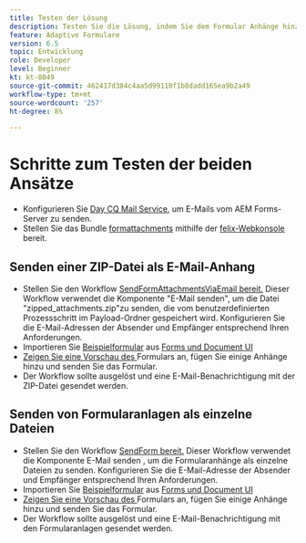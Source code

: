```yaml
---
title: Testen der Lösung
description: Testen Sie die Lösung, indem Sie dem Formular Anhänge hinzufügen und den Workflow zum Senden der E-Mail an den Trigger übergeben.
feature: Adaptive Formulare
version: 6.5
topic: Entwicklung
role: Developer
level: Beginner
kt: kt-8049
source-git-commit: 462417d384c4aa5d99110f1b8dadd165ea9b2a49
workflow-type: tm+mt
source-wordcount: '257'
ht-degree: 8%

---
```



# Schritte zum Testen der beiden Ansätze

* Konfigurieren Sie [Day CQ Mail Service](https://experienceleague.adobe.com/docs/experience-manager-65/administering/operations/notification.html?lang=en#configuring-the-mail-service), um E-Mails vom AEM Forms-Server zu senden.
* Stellen Sie das Bundle [formattachments](assets/formattachments.formattachments.core-1.0-SNAPSHOT.jar) mithilfe der [felix-Webkonsole](http://localhost:4502/system/console/bundles) bereit.

## Senden einer ZIP-Datei als E-Mail-Anhang



* Stellen Sie den Workflow [SendFormAttachmentsViaEmail bereit.](assets/zipped-form-attachments-model.zip) Dieser Workflow verwendet die Komponente &quot;E-Mail senden&quot;, um die Datei &quot;zipped_attachments.zip&quot;zu senden, die vom benutzerdefinierten Prozessschritt im Payload-Ordner gespeichert wird. Konfigurieren Sie die E-Mail-Adressen der Absender und Empfänger entsprechend Ihren Anforderungen.
* Importieren Sie [Beispielformular](assets/zip-form-attachments-form.zip) aus [Forms und Document UI](http://localhost:4502/aem/forms.html/content/dam/formsanddocuments)
* [Zeigen Sie eine Vorschau des ](http://localhost:4502/content/dam/formsanddocuments/zippformattachments/jcr:content?wcmmode=disabled) Formulars an, fügen Sie einige Anhänge hinzu und senden Sie das Formular.
* Der Workflow sollte ausgelöst und eine E-Mail-Benachrichtigung mit der ZIP-Datei gesendet werden.

## Senden von Formularanlagen als einzelne Dateien

* Stellen Sie den Workflow [SendForm bereit.](assets/send-form-attachments-model.zip) Dieser Workflow verwendet die Komponente E-Mail senden , um die Formularanhänge als einzelne Dateien zu senden. Konfigurieren Sie die E-Mail-Adresse der Absender und Empfänger entsprechend Ihren Anforderungen.
* Importieren Sie [Beispielformular](assets/send-list-attachments-form.zip) aus [Forms und Document UI](http://localhost:4502/aem/forms.html/content/dam/formsanddocuments)
* [Zeigen Sie eine Vorschau des ](http://localhost:4502/content/dam/formsanddocuments/sendlistofattachments/jcr:content?wcmmode=disabled) Formulars an, fügen Sie einige Anhänge hinzu und senden Sie das Formular.
* Der Workflow sollte ausgelöst und eine E-Mail-Benachrichtigung mit den Formularanlagen gesendet werden.
